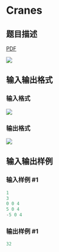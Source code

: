 # Cranes

## 题目描述

[problemUrl]: https://uva.onlinejudge.org/index.php?option=com_onlinejudge&Itemid=8&category=27&page=show_problem&problem=2510

[PDF](https://uva.onlinejudge.org/external/115/p11515.pdf)

![](https://cdn.luogu.com.cn/upload/vjudge_pic/UVA11515/0bc4158eaea5819be344861a96882bbb0540ebb3.png)

## 输入输出格式

### 输入格式

![](https://cdn.luogu.com.cn/upload/vjudge_pic/UVA11515/0f8353aa198c5ddb0b8485140457b2ade794326f.png)

### 输出格式

![](https://cdn.luogu.com.cn/upload/vjudge_pic/UVA11515/ac50a01d6fad2ddb25148ec44c8f94585163f568.png)

## 输入输出样例

### 输入样例 #1

```cpp
1
3
0 0 4
5 0 4
-5 0 4
```


### 输出样例 #1

```cpp
32
```


